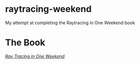 # raytracing-weekend
My attempt at completing the Raytracing in One Weekend book

# The Book
[_Ray Tracing in One Weekend_](https://raytracing.github.io/books/RayTracingInOneWeekend.html)
